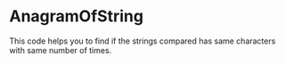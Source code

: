 # AnagramOfString
This code helps you to find if the strings compared has same characters with same number of times. 
